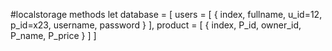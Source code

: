 #localstorage methods
let database = [
    users = [
        {
            index,
            fullname,
            u_id=12,
            p_id=x23,
            username,
            password
        }
    ],
    product = [
        {
            index,
            P_id,
            owner_id,
            P_name,
            P_price
        }
    ]
]